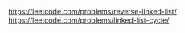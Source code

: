 https://leetcode.com/problems/reverse-linked-list/ <br />
https://leetcode.com/problems/linked-list-cycle/
